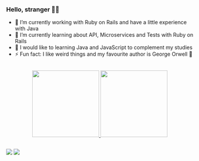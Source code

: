 ### Hello, stranger 👋💜


- 🔭 I’m currently working with Ruby on Rails and have a little experience with Java
- 🌱 I’m currently learning about API, Microservices and Tests with Ruby on Rails
- 🤔 I would like to learning Java and JavaScript to complement my studies
- ⚡ Fun fact: I like weird things and my favourite author is George Orwell 💜

##

<div align="center">
  <a href="https://github.com/maclararose">
  <img height="180em" src="https://github-readme-stats.vercel.app/api?username=maclararose&show_icons=true&theme=dracula&include_all_commits=true&count_private=true"/>
  <img height="180em" src="https://github-readme-stats.vercel.app/api/top-langs/?username=maclararose&layout=compact&langs_count=7&theme=dracula"/>
</div>
  
  ##
  
<div>
  <a href="https://www.linkedin.com/in/mariaclarab/" target="_blank"><img src="https://img.shields.io/badge/-LinkedIn-%230077B5?style=for-the-badge&logo=linkedin&logoColor=white" target="_blank"></a>
  <a href="https://instagram.com/alternativa.nerd" target="_blank"><img src="https://img.shields.io/badge/-Instagram-%23E4405F?style=for-the-badge&logo=instagram&logoColor=white" target="_blank"></a>
</div>
